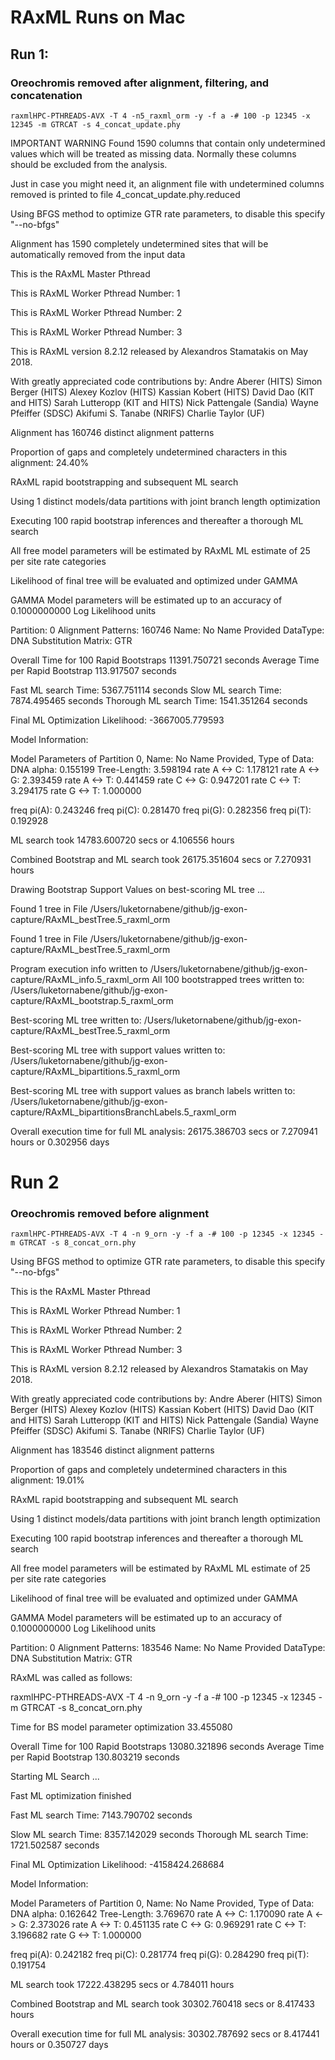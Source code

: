 # RAxML Runs on Mac

## Run 1:
### Oreochromis removed after alignment, filtering, and concatenation
`raxmlHPC-PTHREADS-AVX -T 4 -n5_raxml_orm -y -f a -# 100 -p 12345 -x 12345 -m GTRCAT -s 4_concat_update.phy`

IMPORTANT WARNING
Found 1590 columns that contain only undetermined values which will be treated as missing data.
Normally these columns should be excluded from the analysis.

Just in case you might need it, an alignment file with
undetermined columns removed is printed to file 4_concat_update.phy.reduced

Using BFGS method to optimize GTR rate parameters, to disable this specify "--no-bfgs"


Alignment has 1590 completely undetermined sites that will be automatically removed from the input data


This is the RAxML Master Pthread

This is RAxML Worker Pthread Number: 1

This is RAxML Worker Pthread Number: 2

This is RAxML Worker Pthread Number: 3


This is RAxML version 8.2.12 released by Alexandros Stamatakis on May 2018.

With greatly appreciated code contributions by:
Andre Aberer      (HITS)
Simon Berger      (HITS)
Alexey Kozlov     (HITS)
Kassian Kobert    (HITS)
David Dao         (KIT and HITS)
Sarah Lutteropp   (KIT and HITS)
Nick Pattengale   (Sandia)
Wayne Pfeiffer    (SDSC)
Akifumi S. Tanabe (NRIFS)
Charlie Taylor    (UF)


Alignment has 160746 distinct alignment patterns

Proportion of gaps and completely undetermined characters in this alignment: 24.40%

RAxML rapid bootstrapping and subsequent ML search

Using 1 distinct models/data partitions with joint branch length optimization



Executing 100 rapid bootstrap inferences and thereafter a thorough ML search

All free model parameters will be estimated by RAxML
ML estimate of 25 per site rate categories

Likelihood of final tree will be evaluated and optimized under GAMMA

GAMMA Model parameters will be estimated up to an accuracy of 0.1000000000 Log Likelihood units

Partition: 0
Alignment Patterns: 160746
Name: No Name Provided
DataType: DNA
Substitution Matrix: GTR

Overall Time for 100 Rapid Bootstraps 11391.750721 seconds
Average Time per Rapid Bootstrap 113.917507 seconds

Fast ML search Time: 5367.751114 seconds
Slow ML search Time: 7874.495465 seconds
Thorough ML search Time: 1541.351264 seconds

Final ML Optimization Likelihood: -3667005.779593

Model Information:

Model Parameters of Partition 0, Name: No Name Provided, Type of Data: DNA
alpha: 0.155199
Tree-Length: 3.598194
rate A <-> C: 1.178121
rate A <-> G: 2.393459
rate A <-> T: 0.441459
rate C <-> G: 0.947201
rate C <-> T: 3.294175
rate G <-> T: 1.000000

freq pi(A): 0.243246
freq pi(C): 0.281470
freq pi(G): 0.282356
freq pi(T): 0.192928


ML search took 14783.600720 secs or 4.106556 hours

Combined Bootstrap and ML search took 26175.351604 secs or 7.270931 hours

Drawing Bootstrap Support Values on best-scoring ML tree ...



Found 1 tree in File /Users/luketornabene/github/jg-exon-capture/RAxML_bestTree.5_raxml_orm



Found 1 tree in File /Users/luketornabene/github/jg-exon-capture/RAxML_bestTree.5_raxml_orm

Program execution info written to /Users/luketornabene/github/jg-exon-capture/RAxML_info.5_raxml_orm
All 100 bootstrapped trees written to: /Users/luketornabene/github/jg-exon-capture/RAxML_bootstrap.5_raxml_orm

Best-scoring ML tree written to: /Users/luketornabene/github/jg-exon-capture/RAxML_bestTree.5_raxml_orm

Best-scoring ML tree with support values written to: /Users/luketornabene/github/jg-exon-capture/RAxML_bipartitions.5_raxml_orm

Best-scoring ML tree with support values as branch labels written to: /Users/luketornabene/github/jg-exon-capture/RAxML_bipartitionsBranchLabels.5_raxml_orm

Overall execution time for full ML analysis: 26175.386703 secs or 7.270941 hours or 0.302956 days

# Run 2
### Oreochromis removed before alignment
`raxmlHPC-PTHREADS-AVX -T 4 -n 9_orn -y -f a -# 100 -p 12345 -x 12345 -m GTRCAT -s 8_concat_orn.phy`


Using BFGS method to optimize GTR rate parameters, to disable this specify "--no-bfgs"


This is the RAxML Master Pthread

This is RAxML Worker Pthread Number: 1

This is RAxML Worker Pthread Number: 2

This is RAxML Worker Pthread Number: 3


This is RAxML version 8.2.12 released by Alexandros Stamatakis on May 2018.

With greatly appreciated code contributions by:
Andre Aberer      (HITS)
Simon Berger      (HITS)
Alexey Kozlov     (HITS)
Kassian Kobert    (HITS)
David Dao         (KIT and HITS)
Sarah Lutteropp   (KIT and HITS)
Nick Pattengale   (Sandia)
Wayne Pfeiffer    (SDSC)
Akifumi S. Tanabe (NRIFS)
Charlie Taylor    (UF)


Alignment has 183546 distinct alignment patterns

Proportion of gaps and completely undetermined characters in this alignment: 19.01%

RAxML rapid bootstrapping and subsequent ML search

Using 1 distinct models/data partitions with joint branch length optimization



Executing 100 rapid bootstrap inferences and thereafter a thorough ML search

All free model parameters will be estimated by RAxML
ML estimate of 25 per site rate categories

Likelihood of final tree will be evaluated and optimized under GAMMA

GAMMA Model parameters will be estimated up to an accuracy of 0.1000000000 Log Likelihood units

Partition: 0
Alignment Patterns: 183546
Name: No Name Provided
DataType: DNA
Substitution Matrix: GTR




RAxML was called as follows:

raxmlHPC-PTHREADS-AVX -T 4 -n 9_orn -y -f a -# 100 -p 12345 -x 12345 -m GTRCAT -s 8_concat_orn.phy



Time for BS model parameter optimization 33.455080

Overall Time for 100 Rapid Bootstraps 13080.321896 seconds
Average Time per Rapid Bootstrap 130.803219 seconds

Starting ML Search ...

Fast ML optimization finished

Fast ML search Time: 7143.790702 seconds

Slow ML search Time: 8357.142029 seconds
Thorough ML search Time: 1721.502587 seconds

Final ML Optimization Likelihood: -4158424.268684

Model Information:

Model Parameters of Partition 0, Name: No Name Provided, Type of Data: DNA
alpha: 0.162642
Tree-Length: 3.769670
rate A <-> C: 1.170090
rate A <-> G: 2.373026
rate A <-> T: 0.451135
rate C <-> G: 0.969291
rate C <-> T: 3.196682
rate G <-> T: 1.000000

freq pi(A): 0.242182
freq pi(C): 0.281774
freq pi(G): 0.284290
freq pi(T): 0.191754


ML search took 17222.438295 secs or 4.784011 hours

Combined Bootstrap and ML search took 30302.760418 secs or 8.417433 hours

Overall execution time for full ML analysis: 30302.787692 secs or 8.417441 hours or 0.350727 days
